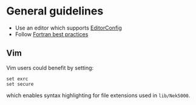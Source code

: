 # General guidelines

* Use an editor which supports [EditorConfig](http://editorconfig.org/)
* Follow [Fortran best practices](https://www.fortran90.org/src/best-practices.html)

## Vim

Vim users could benefit by setting:
```vim
set exrc
set secure
```
which enables syntax highlighting for file extensions used in `lib/Nek5000`.

